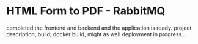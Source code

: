 # HTML Form to PDF - RabbitMQ

completed the frontend and backend and the application is ready. project description, build, docker build, might as well deployment in progress...